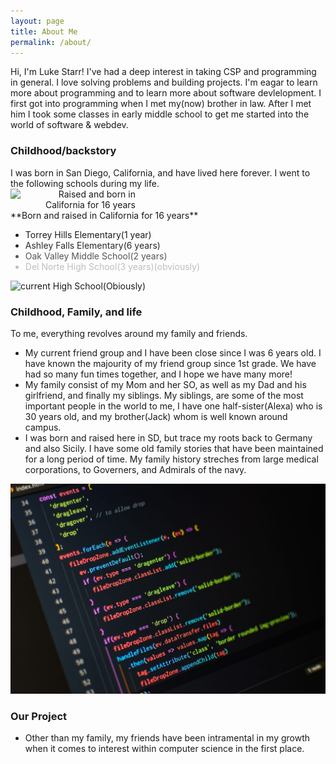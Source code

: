```yaml
---
layout: page
title: About Me
permalink: /about/
---
```


Hi, I'm Luke Starr! I've had a deep interest in taking CSP and programming in general. I love solving problems and building projects. I'm eagar to learn more about programming and to learn more about software devlelopment. I first got into programming when I met my(now) brother in law. After I met him I took some classes in early middle school to get me started into the world of software & webdev.

<h3> Childhood/backstory</h3>
I was born in San Diego, California, and have lived here forever. I went to the following schools during my life.
<div style="text-align: right;">
  <img src="https://m.media-amazon.com/images/I/71MqOPGbsmL._AC_UF894,1000_QL80_.jpg" 
  alt="Raised and born in California for 16 years" 
  width="200px"
  style="margin-right: auto; margin-left auto; display: block;" />
</div>
**Born and raised in California for 16 years**
<ul class="fade-in-list">
  <li> Torrey Hills Elementary(1 year)</li>
  <li>Ashley Falls Elementary(6 years)</li>
  <li>Oak Valley Middle School(2 years)</li>
    
  <li>Del Norte High School(3 years)(obviously)</li>
</ul>
<div style= "text-align: left;">
  <img src="https://imagescdn.homes.com/i2/yFsTnVACciV389M_j_6s-mAyUjGVGi3q9ICiCNWLpG8/111/del-norte-high-school-san-diego-ca-7-schoolphoto.jpg?p=1"
  alt= "current High School(Obiously)"
  width ="200px"
  style="margin-left: auto; margin-left auto; display: block:" />
</div>
<style>
.fade-in-list li {
  opacity: 0;
  animation: fadeIn 2s forwards;
  animation-delay: calc(var(--i) * 0.5s);
}

.fade-in-list li:nth-child(1) { --i: 0; }
.fade-in-list li:nth-child(2) { --i: 1; }
.fade-in-list li:nth-child(3) { --i: 2; }
.fade-in-list li:nth-child(4) { --i: 3; }@keyframes fadeIn {
  to {
    opacity: 1;
  }
}
</style>
<h3>Childhood, Family, and life</h3>

To me, everything revolves around my family and friends.
* My current friend group and I have been close since I was 6 years old. I have known the majourity of my friend group since 1st grade. We have had so many fun times together, and I hope we have many more!
* My family consist of my Mom and her SO, as well as my Dad and his girlfriend, and finally my siblings. My siblings, are some of the most important people in the world to me, I have one half-sister(Alexa) who is 30 years old, and my brother(Jack) whom is well known around campus.
* I was born and raised here in SD, but trace my roots back to Germany and also Sicily. I have some old family stories that have been maintained for a long period of time. My family history streches from large medical corporations, to Governers, and Admirals of the navy.

![](../images/portfolioimg/codeimg.jpg)
<h3> Our Project</h3>

* Other than my family, my friends have been intramental in my growth when it comes to interest within computer science in the first place. 

<script src="https://utteranc.es/client.js"
        repo="nighthawkcoders/portfolio_2025"
        issue-term="title"
        label="blogpost-comment"
        theme="github-light"
        crossorigin="anonymous"
        async>
</script>